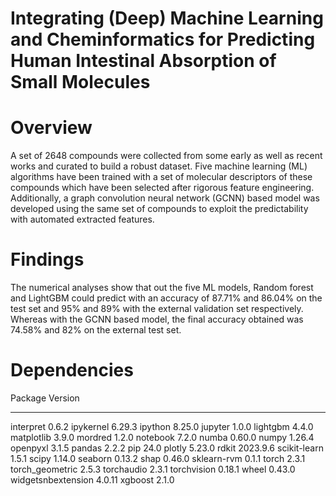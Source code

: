 # Integrating (Deep) Machine Learning and Cheminformatics for Predicting Human Intestinal Absorption of Small Molecules
# Overview
A set of 2648 compounds were collected from some early as well as recent works and curated to build a robust dataset. Five machine learning (ML) algorithms have been trained with a set of molecular descriptors of these compounds which have been selected after rigorous feature engineering. Additionally, a graph convolution neural network (GCNN) based model was developed using the same set of compounds to exploit the predictability with automated extracted features.  
# Findings
The numerical analyses show that out the five ML models, Random forest and LightGBM could predict with an accuracy of 87.71% and 86.04% on the test set and 95% and 89% with the external validation set respectively. Whereas with the GCNN based model, the final accuracy obtained was 74.58% and 82% on the external test set.
# Dependencies
 Package                   Version
------------------------- --------------
interpret                 0.6.2
ipykernel                 6.29.3
ipython                   8.25.0
jupyter                   1.0.0
lightgbm                  4.4.0
matplotlib                3.9.0
mordred                   1.2.0
notebook                  7.2.0
numba                     0.60.0
numpy                     1.26.4
openpyxl                  3.1.5
pandas                    2.2.2
pip                       24.0
plotly                    5.23.0
rdkit                     2023.9.6
scikit-learn              1.5.1
scipy                     1.14.0
seaborn                   0.13.2
shap                      0.46.0
sklearn-rvm               0.1.1
torch                     2.3.1
torch_geometric           2.5.3
torchaudio                2.3.1
torchvision               0.18.1
wheel                     0.43.0
widgetsnbextension        4.0.11
xgboost                   2.1.0

